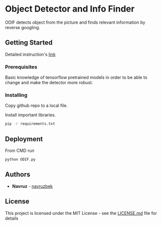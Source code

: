 # Object Detector and Info Finder

ODIF detects object from the picture and finds relevant information by reverse googling.

## Getting Started

Detailed instruction's [link](https://navruzbek1992.github.io/data_science_challenges/projects/object_detection.html)

### Prerequisites

Basic knowledge of tensorflow pretrained models in order to be able to change and make the detector more robust. 

### Installing

Copy github repo to a local file.

Install important libraries. 

```bash
pip -r requirements.txt
```

## Deployment

From CMD run 


```bash
python ODIF.py
```

## Authors

* **Navruz**  - [navruzbek](https://github.com/navruzbek1992)

## License

This project is licensed under the MIT License - see the [LICENSE.md](LICENSE.md) file for details
